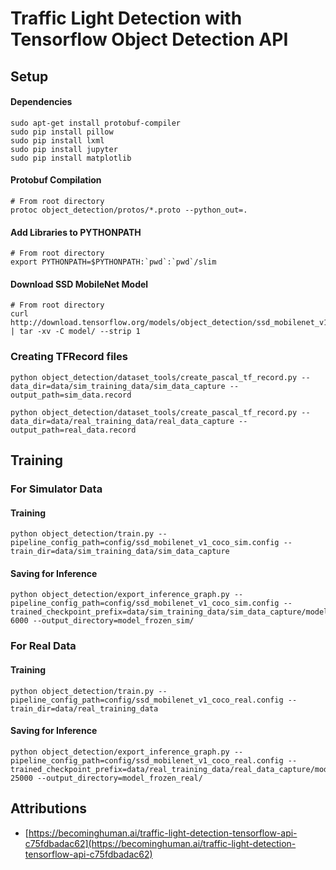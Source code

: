 # Traffic Light Detection with Tensorflow Object Detection API


## Setup

#### Dependencies

```
sudo apt-get install protobuf-compiler
sudo pip install pillow
sudo pip install lxml
sudo pip install jupyter
sudo pip install matplotlib
```

#### Protobuf Compilation

```
# From root directory
protoc object_detection/protos/*.proto --python_out=.
```

#### Add Libraries to PYTHONPATH

```
# From root directory
export PYTHONPATH=$PYTHONPATH:`pwd`:`pwd`/slim
```

#### Download SSD MobileNet Model

```
# From root directory
curl http://download.tensorflow.org/models/object_detection/ssd_mobilenet_v1_coco_2017_11_17.tar.gz | tar -xv -C model/ --strip 1
```


### Creating TFRecord files

```
python object_detection/dataset_tools/create_pascal_tf_record.py --data_dir=data/sim_training_data/sim_data_capture --output_path=sim_data.record
```

```
python object_detection/dataset_tools/create_pascal_tf_record.py --data_dir=data/real_training_data/real_data_capture --output_path=real_data.record
```


## Training

### For Simulator Data

#### Training

```
python object_detection/train.py --pipeline_config_path=config/ssd_mobilenet_v1_coco_sim.config --train_dir=data/sim_training_data/sim_data_capture
```

#### Saving for Inference

```
python object_detection/export_inference_graph.py --pipeline_config_path=config/ssd_mobilenet_v1_coco_sim.config --trained_checkpoint_prefix=data/sim_training_data/sim_data_capture/model.ckpt-6000 --output_directory=model_frozen_sim/
```


### For Real Data

#### Training

```
python object_detection/train.py --pipeline_config_path=config/ssd_mobilenet_v1_coco_real.config --train_dir=data/real_training_data
```

#### Saving for Inference

```
python object_detection/export_inference_graph.py --pipeline_config_path=config/ssd_mobilenet_v1_coco_real.config --trained_checkpoint_prefix=data/real_training_data/real_data_capture/model.ckpt-25000 --output_directory=model_frozen_real/
```


## Attributions

- [https://becominghuman.ai/traffic-light-detection-tensorflow-api-c75fdbadac62](https://becominghuman.ai/traffic-light-detection-tensorflow-api-c75fdbadac62)
